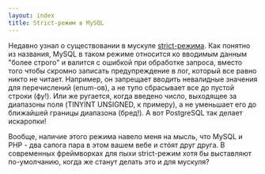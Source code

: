 ```yaml
---
layout: index
title: Strict-режим в MySQL
---
```


Недавно  узнал  о  существовании  в  мускуле  [strict-режима][strict-mode].  Как
понятно из  названия, MySQL в таком  режиме относится ко вводимым  данным "более
строго" и  валится с ошибкой  при обработке  запроса, вместо того  чтобы скромно
записать предупреждение в  лог, который все равно никто не  читает. Например, он
запрещает  вводить невалидные  значения для  перечислений (enum-ов),  а не  тупо
сбрасывает все  до пустой строки  (фу!). Или  же ругается, когда  введено число,
выходящее за диапазоны поля (TINYINT UNSIGNED, к примеру), а не уменьшает его до
ближайшей границы диапазона (бред!). А вот PostgreSQL так делает искаропки!

Вообще, наличие этого режима навело меня на  мысль, что MySQL и PHP - два сапога
пара в этом  вашем вебе и стóят  друг друга. В современных  фреймворках для пыхи
strict-режим хотя бы  выставляют по-умолчанию, когда же станут делать  это и для
мускуля?



[strict-mode]: http://dev.mysql.com/doc/refman/5.7/en/sql-mode.html#sql-mode-strict
